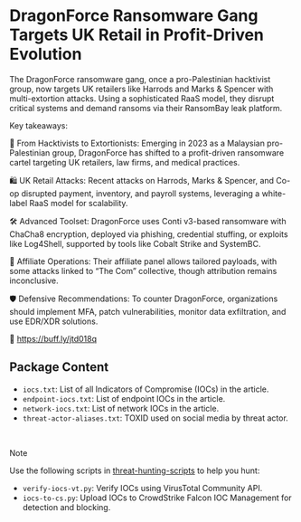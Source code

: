 # DragonForce Ransomware Gang Targets UK Retail in Profit-Driven Evolution

The DragonForce ransomware gang, once a pro-Palestinian hacktivist group, now targets UK retailers like Harrods and Marks & Spencer with multi-extortion attacks. Using a sophisticated RaaS model, they disrupt critical systems and demand ransoms via their RansomBay leak platform.

Key takeaways:

🐉 From Hacktivists to Extortionists: Emerging in 2023 as a Malaysian pro-Palestinian group, DragonForce has shifted to a profit-driven ransomware cartel targeting UK retailers, law firms, and medical practices.

🛍️ UK Retail Attacks: Recent attacks on Harrods, Marks & Spencer, and Co-op disrupted payment, inventory, and payroll systems, leveraging a white-label RaaS model for scalability.

🛠️ Advanced Toolset: DragonForce uses Conti v3-based ransomware with ChaCha8 encryption, deployed via phishing, credential stuffing, or exploits like Log4Shell, supported by tools like Cobalt Strike and SystemBC.

🔗 Affiliate Operations: Their affiliate panel allows tailored payloads, with some attacks linked to “The Com” collective, though attribution remains inconclusive.

🛡️ Defensive Recommendations: To counter DragonForce, organizations should implement MFA, patch vulnerabilities, monitor data exfiltration, and use EDR/XDR solutions.

🔗 https://buff.ly/jtd018q

## Package Content

- `iocs.txt`: List of all Indicators of Compromise (IOCs) in the article.
- `endpoint-iocs.txt`: List of endpoint IOCs in the article.
- `network-iocs.txt`: List of network IOCs in the article.
- `threat-actor-aliases.txt`: TOXID used on social media by threat actor.

<br>

> [!NOTE]
> Use the following scripts in [threat-hunting-scripts](../../threat-hunting-scripts/) to help you hunt:
>
> - `verify-iocs-vt.py`: Verify IOCs using VirusTotal Community API.
> - `iocs-to-cs.py`: Upload IOCs to CrowdStrike Falcon IOC Management for detection and blocking.
